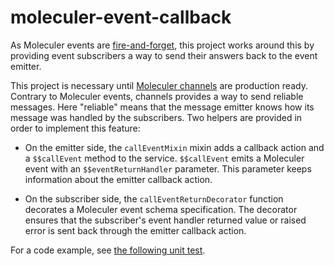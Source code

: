 # moleculer-event-callback

As Moleculer events are [fire-and-forget](https://moleculer.services/docs/0.14/events.html#node-disconnected), this project works around this by providing event subscribers a way to send their answers back to the event emitter.

This project is necessary until [Moleculer channels](https://github.com/moleculerjs/moleculer-channels) are production ready.
Contrary to Moleculer events, channels provides a way to send reliable messages.
Here "reliable" means that the message emitter knows how its message was handled by the subscribers.
Two helpers are provided in order to implement this feature:

* On the emitter side, the `callEventMixin` mixin adds a callback action and a `$$callEvent` method to the service.
  `$$callEvent` emits a Moleculer event with an `$$eventReturnHandler` parameter.
  This parameter keeps information about the emitter callback action.

* On the subscriber side, the `callEventReturnDecorator` function decorates a Moleculer event schema specification.
  The decorator ensures that the subscriber's event handler returned value or raised error is sent back through the emitter callback action.

For a code example, see [the following unit test](test/call-event-mixin.js#L32-L57).
